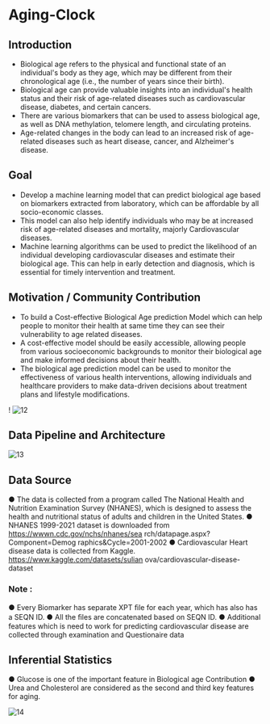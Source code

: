 # Aging-Clock

## Introduction 
- Biological age refers to the physical and functional state of an individual's body as they age, which may be different from their chronological age (i.e., the number of years since their birth).
- Biological age can provide valuable insights into an individual's health status and their risk of age-related diseases such as cardiovascular disease, diabetes, and certain cancers.
- There are various biomarkers that can be used to assess biological age, as well as  DNA methylation, telomere length, and circulating proteins.
- Age-related changes in the body can lead to an increased risk of age-related diseases such as heart disease, cancer, and Alzheimer's disease.

## Goal 
- Develop a machine learning model that can  predict biological age based on biomarkers extracted from laboratory, which can be affordable by all socio-economic classes. 
- This model can also help identify individuals who may be at increased risk of age-related diseases and mortality, majorly Cardiovascular diseases.
- Machine learning algorithms can be used to predict the likelihood of an individual developing cardiovascular diseases and estimate their biological age. This can help in early detection and diagnosis, which is essential for timely intervention and treatment.

## Motivation / Community Contribution
- To build a Cost-effective Biological Age prediction Model which can help people to monitor their health at same time they can see their vulnerability to age related diseases.
- A cost-effective model should be easily accessible, allowing people from various socioeconomic backgrounds to monitor their biological age and make informed decisions about their health.
- The biological age prediction model can be used to monitor the effectiveness of various health interventions, allowing individuals and healthcare providers to make data-driven decisions about treatment plans and lifestyle modifications.

! ![12](https://github.com/Rahulreddy1020/Aging-Clock/assets/83365184/ad9cca52-afd5-4939-ac02-929a5c1b88d0)

## Data Pipeline and Architecture 

![13](https://github.com/Rahulreddy1020/Aging-Clock/assets/83365184/f4b821f0-7642-4e1e-b2d7-de3ca8b942c0)

## Data Source

●	The data is collected from a program called The National Health and Nutrition Examination Survey (NHANES), which is designed to assess the health and nutritional status of adults and children in the United States.
●	NHANES 1999-2021 dataset is downloaded from https://wwwn.cdc.gov/nchs/nhanes/sea rch/datapage.aspx?Component=Demog raphics&Cycle=2001-2002
●	Cardiovascular Heart disease data is collected from Kaggle. https://www.kaggle.com/datasets/sulian ova/cardiovascular-disease-dataset
### Note : 
●	Every Biomarker has separate XPT ﬁle for each year, which has also has a SEQN ID.
●	All the ﬁles are concatenated based on SEQN ID.
●	Additional features which is need to work for predicting cardiovascular disease are collected through examination and Questionaire data

## Inferential Statistics
●	Glucose is one of the important feature in Biological age Contribution
●	Urea and Cholesterol are considered as the second and third key features for aging.

![14](https://github.com/Rahulreddy1020/Aging-Clock/assets/83365184/b80bba38-9d4f-42a9-822a-e17682e93f79)








